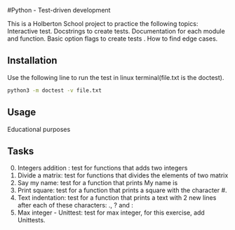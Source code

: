 #Python - Test-driven development

This is a Holberton School project to practice the following topics:
Interactive test.
Docstrings to create tests.
Documentation for each module and function.
Basic option flags to create tests .
How to find edge cases.

## Installation

Use the following line to run the test in linux terminal(file.txt is the doctest).

```bash
python3 -m doctest -v file.txt
```

## Usage

Educational purposes

## Tasks
0. Integers addition : test for functions that adds two integers
1. Divide a matrix: test for functions that divides the elements of two matrix
2. Say my name: test for a function that prints My name is <first name> <last name>
3. Print square: test for a function that prints a square with the character #.
4. Text indentation: test for a function that prints a text with 2 new lines after each of these characters: ., ? and :
5. Max integer - Unittest: test for max integer, for this exercise, add Unittests.
